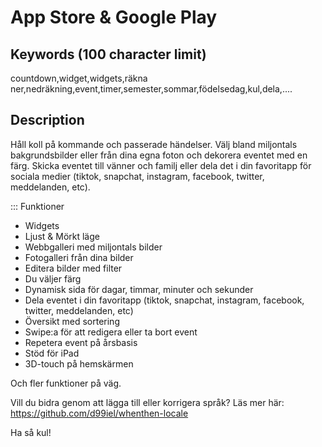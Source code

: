 # App Store & Google Play

## Keywords (100 character limit)
countdown,widget,widgets,räkna ner,nedräkning,event,timer,semester,sommar,födelsedag,kul,dela,....

## Description
Håll koll på kommande och passerade händelser.
Välj bland miljontals bakgrundsbilder eller från dina egna foton och dekorera eventet med en färg.
Skicka eventet till vänner och familj eller dela det i din favoritapp för sociala medier (tiktok, snapchat, instagram, facebook, twitter, meddelanden, etc).

::: Funktioner
- Widgets
- Ljust & Mörkt läge
- Webbgalleri med miljontals bilder
- Fotogalleri från dina bilder
- Editera bilder med filter
- Du väljer färg
- Dynamisk sida för dagar, timmar, minuter och sekunder
- Dela eventet i din favoritapp (tiktok, snapchat, instagram, facebook, twitter, meddelanden, etc)
- Översikt med sortering
- Swipe:a för att redigera eller ta bort event
- Repetera event på årsbasis
- Stöd för iPad
- 3D-touch på hemskärmen

Och fler funktioner på väg.

Vill du bidra genom att lägga till eller korrigera språk? Läs mer här: https://github.com/d99iel/whenthen-locale

Ha så kul!